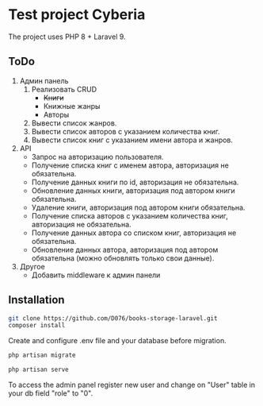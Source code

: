 # Test project Cyberia
The project uses PHP 8 + Laravel 9.

## ToDo
1. Админ панель
   1. Реализовать CRUD
       - ~~Книги~~
       - Книжные жанры
       - Авторы
   2. Вывести список жанров.
   3. Вывести список авторов с указанием количества книг.
   4. Вывести список книг с указанием имени автора и жанров.
2. API
   - Запрос на авторизацию пользователя.
   - Получение списка книг с именем автора, авторизация не обязательна.
   - Получение данных книги по id, авторизация не обязательна.
   - Обновление данных книги, авторизация под автором книги обязательна.
   - Удаление книги, авторизация под автором книги обязательна.
   - Получение списка авторов с указанием количества книг, авторизация не обязательна.
   - Получение данных автора со списком книг, авторизация не обязательна.
   - Обновление данных автора, авторизация под  автором обязательна (можно обновлять только свои данные).
3. Другое
   - Добавить middleware к админ панели

## Installation

```bash
git clone https://github.com/D076/books-storage-laravel.git
composer install
```
Create and configure .env file and your database before migration.
```bash
php artisan migrate
```

```bash
php artisan serve
```

To access the admin panel register new user and change on "User" table in your db field "role" to "0".
